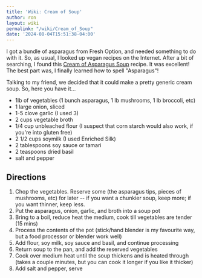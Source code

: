```yaml
---
title: 'Wiki: Cream of Soup'
author: ron
layout: wiki
permalink: "/wiki/Cream_of_Soup"
date: '2024-08-04T15:51:38-04:00'
---
```


I got a bundle of asparagus from Fresh Option, and needed something to do with it. So, as usual, I looked up vegan recipes on the Internet. After a bit of searching, I found this [Cream of Asparagus Soup](http://www.recipezaar.com/Cream-of-Asparagus-Soup-vegan-18803) recipe. It was excellent! The best part was, I finally learned how to spell \"Asparagus\"!

Talking to my friend, we decided that it could make a pretty generic cream soup. So, here you have it\...

-   1lb of vegetables (1 bunch asparagus, 1 lb mushrooms, 1 lb broccoli, etc)
-   1 large onion, sliced
-   1-5 clove garlic (I used 3)
-   2 cups vegetable broth
-   1/4 cup unbleached flour (I suspect that corn starch would also work, if you\'re into gluten free)
-   2 1/2 cups soymilk (I used Enriched Silk)
-   2 tablespoons soy sauce or tamari
-   2 teaspoons dried basil
-   salt and pepper

## Directions

1.  Chop the vegetables. Reserve some (the asparagus tips, pieces of mushrooms, etc) for later \-- if you want a chunkier soup, keep more; if you want thinner, keep less.
2.  Put the asparagus, onion, garlic, and broth into a soup pot
3.  Bring to a boil, reduce heat the medium, cook till vegetables are tender (15 mins)
4.  Process the contents of the pot (stick/hand blender is my favourite way, but a food processor or blender work well)
5.  Add flour, soy milk, soy sauce and basil, and continue processing
6.  Return soup to the pan, and add the reserved vegetables
7.  Cook over medium heat until the soup thickens and is heated through (takes a couple minutes, but you can cook it longer if you like it thicker)
8.  Add salt and pepper, serve
